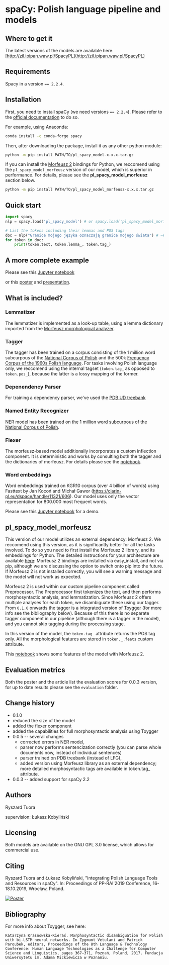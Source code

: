 # spaCy: Polish language pipeline and models

## Where to get it
The latest versions of the models are available here: [http://zil.ipipan.waw.pl/SpacyPL](http://zil.ipipan.waw.pl/SpacyPL)

## Requirements
Spacy in a version `== 2.2.4`.

## Installation
First, you need to install spaCy (we need versions `== 2.2.4`). Please refer to the [official documentation](https://spacy.io/usage) to do so.

For example, using Anaconda:

```bash
conda install -c conda-forge spacy
```

Then, after downloading the package, install it as any other python module: 

```bash
python -m pip install PATH/TO/pl_spacy_model-x.x.x.tar.gz
```

If you can install the [Morfeusz 2](http://morfeusz.sgjp.pl/download/en) bindings for Python, we reccomend using the `pl_spacy_model_morfeusz` version of our model, which is superior in performance. For details, please see the __pl_spacy_model_morfeusz__ section below.

```bash
python -m pip install PATH/TO/pl_spacy_model_morfeusz-x.x.x.tar.gz
```

## Quick start

```python
import spacy
nlp = spacy.load('pl_spacy_model') # or spacy.load('pl_spacy_model_morfeusz')

# List the tokens including their lemmas and POS tags
doc = nlp("Granice mojego języka oznaczają granice mojego świata") # ~Wittgenstein
for token in doc:
    print(token.text, token.lemma_, token.tag_)
```

## A more complete example
Please see this [Jupyter notebook](https://nbviewer.jupyter.org/github/ipipan/spacy-pl/blob/master/spaCy-PL-demo.ipynb)

or this [poster](poster.pdf) and [presentation](presentation.pdf).

## What is included?

### Lemmatizer
The lemmatizer is implemented as a look-up table, using a lemma dictionary imported from the [Morfeusz morphological analyzer](http://morfeusz.sgjp.pl/).

### Tagger
The tagger has been trained on a corpus consisting of the 1 million word subcurpous of the [National Corpus of Polish](http://clip.ipipan.waw.pl/NationalCorpusOfPolish) and the 500k [Frequency Corpus of the 1960s Polish language](http://clip.ipipan.waw.pl/PL196x). For tasks involving Polish language only, we reccomend using the internal tagset (`token.tag_` as opposed to `token.pos_`), because the latter is a lossy mapping of the former.

### Depenendency Parser
For training a dependency parser, we've used the [PDB UD treebank](https://universaldependencies.org/treebanks/pl_pdb/index.html)

### Named Entity Recognizer
NER model has been trained on the 1 million word subcurpous of the [National Corpus of Polish](http://clip.ipipan.waw.pl/NationalCorpusOfPolish). 

### Flexer
The morfeusz-based model additionally incorporates a custom inflection component. It is deterministic and works by consulting both the tagger and the dictionaries of morfeusz. For details please see the [notebook](https://nbviewer.jupyter.org/github/ipipan/spacy-pl/blob/master/spaCy_PL_morfeusz_demo.ipynb).

### Word embeddings
Word embeddings trained on KGR10 corpus (over 4 billion of words) using Fasttext by Jan Kocoń and Michał Gawor (https://clarin-pl.eu/dspace/handle/11321/606). Our model uses only the vector representation for 800.000 most frequent words.

Please see this [Jupyter notebook](https://nbviewer.jupyter.org/github/ipipan/spacy-pl/blob/master/spaCy-PL-embeddings.ipynb) for a demo.

## pl_spacy_model_morfeusz
This version of our model utilizes an external dependency: Morfeusz 2. We reccomend using this version, as it is significantly better for all the tasks involved. To do so you need to first install the Morfeusz 2 library, and its embeddings for Python. The detailed instructions for your architecture are available [here](http://morfeusz.sgjp.pl/download/en): Morfeusz 2 bindings are installed via easy_install, and not via pip, although we are discussing the option to switch onto pip into the future. If Morfeusz 2 is not installed correctly, you will see a warning message and the model will not work as expected.

Morfeusz 2 is used within our custom pipeline component called Preprocessor. The Preprocessor first tokenizes the text, and then performs morphosyntactic analysis, and lemmatization. Since Morfeusz 2 offers multiple analyses for each token, we disambiguate these using our tagger. From `0.1.0` onwards the tagger is a integrated version of [Toygger](http://zil.ipipan.waw.pl/Scwad) (for more info see the bibliography below). Because of this there is no separate tagger component in our pipeline (although there is a tagger in the model), and you cannot skip tagging during the processing stage.

In this version of the model, the `token.tag_` attribute returns the POS tag only. All the morphological features are stored in `token._.feats` custom attribute. 

This [notebook](https://nbviewer.jupyter.org/github/ipipan/spacy-pl/blob/master/spaCy_PL_morfeusz_demo.ipynb) shows some features of the model with Morfeusz 2.

## Evaluation metrics
Both the poster and the article list the evaluation scores for 0.0.3 version, for up to date results please see the `evaluation` folder.

## Change history
 * 0.1.0 
  * reduced the size of the model
  * added the flexer component
  * added the capabilities for full morphosyntactic analysis using Toygger
 * 0.0.5 -- several changes
   * corrected errors in NER model,
   * parser now performs sentencization correctly (you can parse whole documents now, instead of individual sentences)
   * parser trained on PDB treebank (instead of LFG),
   * added version using Morfeusz library as an external dependency; more detailed morphosyntactic tags are available in token.tag_ attribute.
 * 0.0.3 -- added support for spaCy 2.2

## Authors
Ryszard Tuora

supervision: Łukasz Kobyliński

## Licensing

Both models are available on the GNU GPL 3.0 license, which allows for commercial use. 

## Citing
Ryszard Tuora and Łukasz Kobyliński, "Integrating Polish Language Tools and Resources in spaCy". In: Proceedings of PP-RAI'2019 Conference, 16-18.10.2019, Wrocław, Poland.

[![Poster](img/poster.png)](poster.pdf)

## Bibliography

For more info about Toygger, see here:

`Katarzyna Krasnowska-Kieraś. Morphosyntactic disambiguation for Polish with bi-LSTM neural networks. In Zygmunt Vetulani and Patrick Paroubek, editors, Proceedings of the 8th Language & Technology Conference: Human Language Technologies as a Challenge for Computer Science and Linguistics, pages 367–371, Poznań, Poland, 2017. Fundacja Uniwersytetu im. Adama Mickiewicza w Poznaniu.
`
